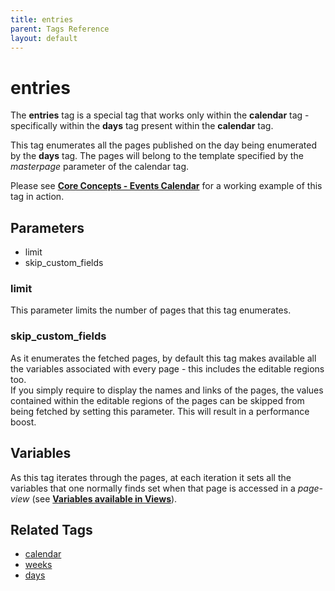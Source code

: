 ```yaml
---
title: entries
parent: Tags Reference
layout: default
---
```


# entries

The **entries** tag is a special tag that works only within the **calendar** tag - specifically within the **days** tag present within the **calendar** tag.

This tag enumerates all the pages published on the day being enumerated by the **days** tag. The pages will belong to the template specified by the _masterpage_ parameter of the calendar tag.

Please see [**Core Concepts - Events Calendar**](../concepts/events-calendar.html) for a working example of this tag in action.

## Parameters

* limit
* skip_custom_fields

### limit

This parameter limits the number of pages that this tag enumerates.

### skip_custom_fields

As it enumerates the fetched pages, by default this tag makes available all the variables associated with every page - this includes the editable regions too.<br/>
If you simply require to display the names and links of the pages, the values contained within the editable regions of the pages can be skipped from being fetched by setting this parameter. This will result in a performance boost.

## Variables

As this tag iterates through the pages, at each iteration it sets all the variables that one normally finds set when that page is accessed in a _page-view_ (see [**Variables available in Views**](../concepts/variables-in-views.html)).

## Related Tags

* [calendar](./calendar.html)
* [weeks](./weeks.html)
* [days](./days.html)
